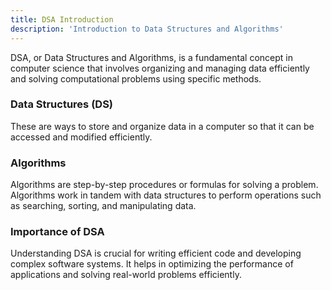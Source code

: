 ```yaml
---
title: DSA Introduction
description: 'Introduction to Data Structures and Algorithms'
---
```


DSA, or Data Structures and Algorithms, is a fundamental concept in computer science that involves organizing and managing data efficiently and solving computational problems using specific methods.

### Data Structures (DS)

These are ways to store and organize data in a computer so that it can be accessed and modified efficiently.

### Algorithms

Algorithms are step-by-step procedures or formulas for solving a problem. Algorithms work in tandem with data structures to perform operations such as searching, sorting, and manipulating data.

### Importance of DSA

Understanding DSA is crucial for writing efficient code and developing complex software systems. It helps in optimizing the performance of applications and solving real-world problems efficiently.
